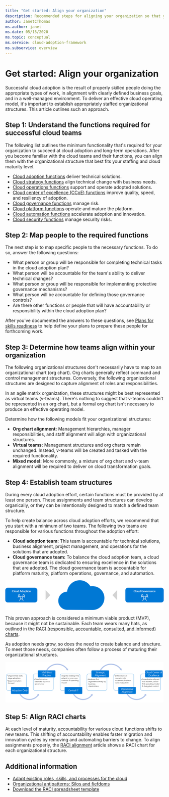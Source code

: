 ```yaml
---
title: "Get started: Align your organization"
description: Recommended steps for aligning your organization so that you're ready for successful cloud adoption.
author: JanetCThomas
ms.author: janet
ms.date: 05/15/2020
ms.topic: conceptual
ms.service: cloud-adoption-framework
ms.subservice: overview
---
```


# Get started: Align your organization

Successful cloud adoption is the result of properly skilled people doing the appropriate types of work, in alignment with clearly defined business goals, and in a well-managed environment. To deliver an effective cloud operating model, it's important to establish appropriately staffed organizational structures. This article outlines such an approach.

## Step 1: Understand the functions required for successful cloud teams

The following list outlines the minimum functionality that's required for your organization to succeed at cloud adoption and long-term operations. After you become familiar with the cloud teams and their functions, you can align them with the organizational structure that best fits your staffing and cloud maturity level.

- [Cloud adoption functions](../organize/cloud-adoption.md) deliver technical solutions.
- [Cloud strategy functions](../organize/cloud-strategy.md) align technical change with business needs.
- [Cloud operations functions](../organize/cloud-operations.md) support and operate adopted solutions.
- [Cloud center of excellence (CCoE) functions](../organize/cloud-center-of-excellence.md) improve quality, speed, and resiliency of adoption.
- [Cloud governance functions](../organize/cloud-governance.md) manage risk.
- [Cloud platform functions](../organize/cloud-platform.md) operate and mature the platform.
- [Cloud automation functions](../organize/cloud-automation.md) accelerate adoption and innovation.
- [Cloud security functions](../organize/cloud-security.md) manage security risks.

## Step 2: Map people to the required functions

The next step is to map specific people to the necessary functions. To do so, answer the following questions:

- What person or group will be responsible for completing technical tasks in the cloud adoption plan?
- What person will be accountable for the team's ability to deliver technical changes?
- What person or group will be responsible for implementing protective governance mechanisms?
- What person will be accountable for defining those governance controls?
- Are there other functions or people that will have accountability or responsibility within the cloud adoption plan?

After you've documented the answers to these questions, see [Plans for skills readiness](../plan/adapt-roles-skills-processes.md) to help define your plans to prepare these people for forthcoming work.

## Step 3: Determine how teams align within your organization

The following organizational structures don't necessarily have to map to an organizational chart (org chart). Org charts generally reflect command and control management structures. Conversely, the following organizational structures are designed to capture alignment of roles and responsibilities.

In an agile matrix organization, these structures might be best represented as virtual teams (v-teams). There's nothing to suggest that v-teams couldn't be represented in an org chart, but a formal org chart isn't necessary to produce an effective operating model.

Determine how the following models fit your organizational structures:

- **Org chart alignment:** Management hierarchies, manager responsibilities, and staff alignment will align with organizational structures.
- **Virtual teams:** Management structures and org charts remain unchanged. Instead, v-teams will be created and tasked with the required functionality.
- **Mixed model:** More commonly, a mixture of org chart and v-team alignment will be required to deliver on cloud transformation goals.

## Step 4: Establish team structures

During every cloud adoption effort, certain functions must be provided by at least one person. These assignments and team structures can develop organically, or they can be intentionally designed to match a defined team structure.

To help create balance across cloud adoption efforts, we recommend that you start with a minimum of two teams. The following two teams are responsible for various functions throughout the adoption effort:

- **Cloud adoption team:** This team is accountable for technical solutions, business alignment, project management, and operations for the solutions that are adopted.
- **Cloud governance team:** To balance the cloud adoption team, a cloud governance team is dedicated to ensuring excellence in the solutions that are adopted. The cloud governance team is accountable for platform maturity, platform operations, governance, and automation.

![Diagram of cloud adoption with cloud governance counterbalance](../_images/ready/org-ready-best-practice.png)

This proven approach is considered a minimum viable product (MVP), because it might not be sustainable. Each team wears many hats, as outlined in the [RACI (responsible, accountable, consulted, and informed) charts](../organize/raci-alignment.md).

As adoption needs grow, so does the need to create balance and structure. To meet those needs, companies often follow a process of maturing their organizational structures.

![Diagram of an organizational maturity cycle](../_images/ready/org-ready-maturity.png)

## Step 5: Align RACI charts

At each level of maturity, accountability for various cloud functions shifts to new teams. This shifting of accountability enables faster migration and innovation cycles by removing and automating barriers to change. To align assignments properly, the [RACI alignment](../organize/raci-alignment.md) article shows a RACI chart for each organizational structure.

## Additional information

- [Adapt existing roles, skills, and processes for the cloud](../plan/adapt-roles-skills-processes.md)
- [Organizational antipatterns: Silos and fiefdoms](../organize/fiefdoms-silos.md)
- [Download the RACI spreadsheet template](https://archcenter.blob.core.windows.net/cdn/fusion/management/raci-template.xlsx)
